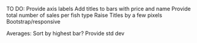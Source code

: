 TO DO:
Provide axis labels
Add titles to bars with price and name
Provide total number of sales per fish type
Raise Titles by a few pixels
Bootstrap/responsive

Averages:
Sort by highest bar?
Provide std dev